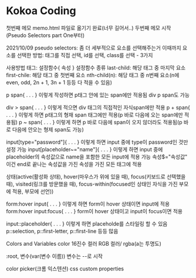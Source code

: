 # Kokoa Coding

첫번째 메모 memo.html 파일로 옮기기 완료(너무 길어서..)
두번째 메모 시작(Pseudo Selectors part One부터)

2021/10/09
pseudo selectors: 좀 더 세부적으로 요소를 선택해주는거
이때까지 요소를 선택한 방법: 태그를 직접 선택, id를 선택, class를 선택 - 3가지

사용방법
태그: 설정함수{
속성
}
설정함수 종류
last-child: 해당 태그 중 마지막 요소
first-chile: 해당 태그 중 첫번째 요소
nth-child(n): 해당 태그 중 n번째 요소(n에 even, odd, 2n + 1, 3n + 1 등등 다 적을 수 있음)

p span{
. . .
}
이렇게 작성하면 p태그 안에 있는 span에만 적용됨
div p span도 가능

div > span{
. . .
}
이렇게 적으면 div 태그의 직접적인 자식span에만 적용
p + span{
. . .
}
이렇게 하면 p태그의 형재 span 태그에만 적용(p 바로 다음에 오는 span에만 적용됨)
p ~ span{
. . .
}
이렇게 하면 p 바로 다음에 span이 오지 않더라도 적용됨(p 바로 다음에 안오는 형제 span도 가능)

input[type="password"]{
. . .
}
이렇게 하면 input 중에 type이 password인 것만 설정 가능
input[placeholder~="name"]{
. . .
}
이렇게 하면 input 중에 placeholder의 속성값으로 name을 포함한 모든 input에 적용 가능
속성$="속성값" 이건 end로 끝나는 속성값을 가진 속성을 가진 모든 태그에 적용

상태(active(활성화 상태), hover(마우스가 위에 있을 때), focus(키보드로 선택했을 때), visited(링크를 방문했을 때), focus-within(focused인 상태인 자식을 가진 부모에 적용, 부모에 선언))

form:hover input{
. . .
}
이렇게 하면 form이 hover 상태이면 input에 적용
form:hover input:focus{
. . .
}
form이 hover 상태이고 input이 focus이면 적용

input::placeholder{
. . .
}
이렇게 하면 placeholde를 스타일링 할 수 있음
p::selection, p::first-letter, p::first-line 등등 많음


Colors and Variables
color
16진수 컬러
RGB 컬러/ rgba(a는 투명도)

:root, 변수(var(변수 이름))
변수는 --로 시작

color picker(크롬 익스텐션)
css custom properties
